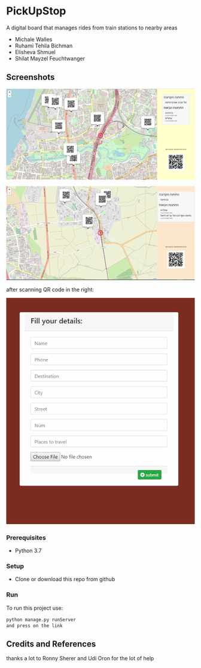 # PickUpStop
A digital board that manages rides from train stations to nearby areas

* Michale Walles
* Ruhami Tehila Bichman
* Elisheva Shmuel
* Shilat Mayzel Feuchtwanger

## Screenshots

![SCREESHOT DECSRIPTION](main_screen.PNG)

![SCREESHOT DECSRIPTION](main_screen2.PNG)

after scanning QR code in the right: 

![SCREESHOT DECSRIPTION](details_screenShot.PNG)

### Prerequisites
* Python 3.7


### Setup
* Clone or download this repo from github

### Run
To run this project use:

    python manage.py runServer
    and press on the link

## Credits and References
thanks a lot to Ronny Sherer and Udi Oron for the lot of help
